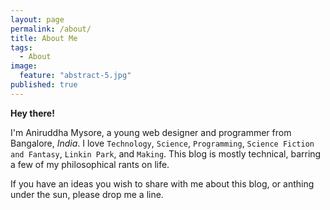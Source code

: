 ```yaml
---
layout: page
permalink: /about/
title: About Me
tags: 
  - About
image: 
  feature: "abstract-5.jpg"
published: true
---
```


**Hey there!**

I'm Aniruddha Mysore, a young web designer and programmer from Bangalore, *India*. I love `Technology`, `Science`, `Programming`, `Science Fiction and Fantasy`, `Linkin Park`, and `Making`. This blog is mostly technical, barring a few of my philosophical rants on life. 

If you have an ideas you wish to share with me about this blog, or anthing under the sun, please drop me a line.
